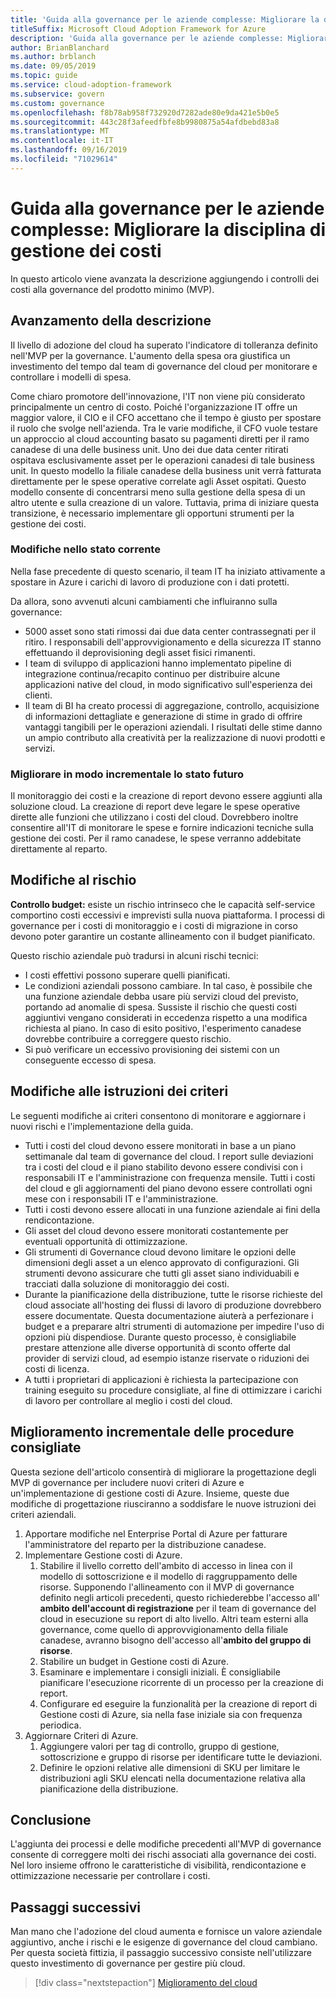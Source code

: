 ```yaml
---
title: 'Guida alla governance per le aziende complesse: Migliorare la disciplina di gestione dei costi'
titleSuffix: Microsoft Cloud Adoption Framework for Azure
description: 'Guida alla governance per le aziende complesse: Migliorare la disciplina di gestione dei costi'
author: BrianBlanchard
ms.author: brblanch
ms.date: 09/05/2019
ms.topic: guide
ms.service: cloud-adoption-framework
ms.subservice: govern
ms.custom: governance
ms.openlocfilehash: f8b78ab958f732920d7282ade80e9da421e5b0e5
ms.sourcegitcommit: 443c28f3afeedfbfe8b9980875a54afdbebd83a8
ms.translationtype: MT
ms.contentlocale: it-IT
ms.lasthandoff: 09/16/2019
ms.locfileid: "71029614"
---
```

# <a name="governance-guide-for-complex-enterprises-improve-the-cost-management-discipline"></a>Guida alla governance per le aziende complesse: Migliorare la disciplina di gestione dei costi

In questo articolo viene avanzata la descrizione aggiungendo i controlli dei costi alla governance del prodotto minimo (MVP).

## <a name="advancing-the-narrative"></a>Avanzamento della descrizione

Il livello di adozione del cloud ha superato l'indicatore di tolleranza definito nell'MVP per la governance. L'aumento della spesa ora giustifica un investimento del tempo dal team di governance del cloud per monitorare e controllare i modelli di spesa.

Come chiaro promotore dell'innovazione, l'IT non viene più considerato principalmente un centro di costo. Poiché l'organizzazione IT offre un maggior valore, il CIO e il CFO accettano che il tempo è giusto per spostare il ruolo che svolge nell'azienda. Tra le varie modifiche, il CFO vuole testare un approccio al cloud accounting basato su pagamenti diretti per il ramo canadese di una delle business unit. Uno dei due data center ritirati ospitava esclusivamente asset per le operazioni canadesi di tale business unit. In questo modello la filiale canadese della business unit verrà fatturata direttamente per le spese operative correlate agli Asset ospitati. Questo modello consente di concentrarsi meno sulla gestione della spesa di un altro utente e sulla creazione di un valore. Tuttavia, prima di iniziare questa transizione, è necessario implementare gli opportuni strumenti per la gestione dei costi.

### <a name="changes-in-the-current-state"></a>Modifiche nello stato corrente

Nella fase precedente di questo scenario, il team IT ha iniziato attivamente a spostare in Azure i carichi di lavoro di produzione con i dati protetti.

Da allora, sono avvenuti alcuni cambiamenti che influiranno sulla governance:

- 5000 asset sono stati rimossi dai due data center contrassegnati per il ritiro. I responsabili dell'approvvigionamento e della sicurezza IT stanno effettuando il deprovisioning degli asset fisici rimanenti.
- I team di sviluppo di applicazioni hanno implementato pipeline di integrazione continua/recapito continuo per distribuire alcune applicazioni native del cloud, in modo significativo sull'esperienza dei clienti.
- Il team di BI ha creato processi di aggregazione, controllo, acquisizione di informazioni dettagliate e generazione di stime in grado di offrire vantaggi tangibili per le operazioni aziendali. I risultati delle stime danno un ampio contributo alla creatività per la realizzazione di nuovi prodotti e servizi.

### <a name="incrementally-improve-the-future-state"></a>Migliorare in modo incrementale lo stato futuro

Il monitoraggio dei costi e la creazione di report devono essere aggiunti alla soluzione cloud. La creazione di report deve legare le spese operative dirette alle funzioni che utilizzano i costi del cloud. Dovrebbero inoltre consentire all'IT di monitorare le spese e fornire indicazioni tecniche sulla gestione dei costi. Per il ramo canadese, le spese verranno addebitate direttamente al reparto.

## <a name="changes-in-risk"></a>Modifiche al rischio

**Controllo budget:** esiste un rischio intrinseco che le capacità self-service comportino costi eccessivi e imprevisti sulla nuova piattaforma. I processi di governance per i costi di monitoraggio e i costi di migrazione in corso devono poter garantire un costante allineamento con il budget pianificato.

Questo rischio aziendale può tradursi in alcuni rischi tecnici:

- I costi effettivi possono superare quelli pianificati.
- Le condizioni aziendali possono cambiare. In tal caso, è possibile che una funzione aziendale debba usare più servizi cloud del previsto, portando ad anomalie di spesa. Sussiste il rischio che questi costi aggiuntivi vengano considerati in eccedenza rispetto a una modifica richiesta al piano. In caso di esito positivo, l'esperimento canadese dovrebbe contribuire a correggere questo rischio.
- Si può verificare un eccessivo provisioning dei sistemi con un conseguente eccesso di spesa.

## <a name="changes-to-the-policy-statements"></a>Modifiche alle istruzioni dei criteri

Le seguenti modifiche ai criteri consentono di monitorare e aggiornare i nuovi rischi e l'implementazione della guida.

- Tutti i costi del cloud devono essere monitorati in base a un piano settimanale dal team di governance del cloud. I report sulle deviazioni tra i costi del cloud e il piano stabilito devono essere condivisi con i responsabili IT e l'amministrazione con frequenza mensile. Tutti i costi del cloud e gli aggiornamenti del piano devono essere controllati ogni mese con i responsabili IT e l'amministrazione.
- Tutti i costi devono essere allocati in una funzione aziendale ai fini della rendicontazione.
- Gli asset del cloud devono essere monitorati costantemente per eventuali opportunità di ottimizzazione.
- Gli strumenti di Governance cloud devono limitare le opzioni delle dimensioni degli asset a un elenco approvato di configurazioni. Gli strumenti devono assicurare che tutti gli asset siano individuabili e tracciati dalla soluzione di monitoraggio dei costi.
- Durante la pianificazione della distribuzione, tutte le risorse richieste del cloud associate all'hosting dei flussi di lavoro di produzione dovrebbero essere documentate. Questa documentazione aiuterà a perfezionare i budget e a preparare altri strumenti di automazione per impedire l'uso di opzioni più dispendiose. Durante questo processo, è consigliabile prestare attenzione alle diverse opportunità di sconto offerte dal provider di servizi cloud, ad esempio istanze riservate o riduzioni dei costi di licenza.
- A tutti i proprietari di applicazioni è richiesta la partecipazione con training eseguito su procedure consigliate, al fine di ottimizzare i carichi di lavoro per controllare al meglio i costi del cloud.

## <a name="incremental-improvement-of-the-best-practices"></a>Miglioramento incrementale delle procedure consigliate

Questa sezione dell'articolo consentirà di migliorare la progettazione degli MVP di governance per includere nuovi criteri di Azure e un'implementazione di gestione costi di Azure. Insieme, queste due modifiche di progettazione riusciranno a soddisfare le nuove istruzioni dei criteri aziendali.

1. Apportare modifiche nel Enterprise Portal di Azure per fatturare l'amministratore del reparto per la distribuzione canadese.
1. Implementare Gestione costi di Azure.
    1. Stabilire il livello corretto dell'ambito di accesso in linea con il modello di sottoscrizione e il modello di raggruppamento delle risorse. Supponendo l'allineamento con il MVP di governance definito negli articoli precedenti, questo richiederebbe l'accesso all' **ambito dell'account di registrazione** per il team di governance del cloud in esecuzione su report di alto livello. Altri team esterni alla governance, come quello di approvvigionamento della filiale canadese, avranno bisogno dell'accesso all'**ambito del gruppo di risorse**.
    1. Stabilire un budget in Gestione costi di Azure.
    1. Esaminare e implementare i consigli iniziali. È consigliabile pianificare l'esecuzione ricorrente di un processo per la creazione di report.
    1. Configurare ed eseguire la funzionalità per la creazione di report di Gestione costi di Azure, sia nella fase iniziale sia con frequenza periodica.
1. Aggiornare Criteri di Azure.
    1. Aggiungere valori per tag di controllo, gruppo di gestione, sottoscrizione e gruppo di risorse per identificare tutte le deviazioni.
    1. Definire le opzioni relative alle dimensioni di SKU per limitare le distribuzioni agli SKU elencati nella documentazione relativa alla pianificazione della distribuzione.

## <a name="conclusion"></a>Conclusione

L'aggiunta dei processi e delle modifiche precedenti all'MVP di governance consente di correggere molti dei rischi associati alla governance dei costi. Nel loro insieme offrono le caratteristiche di visibilità, rendicontazione e ottimizzazione necessarie per controllare i costi.

## <a name="next-steps"></a>Passaggi successivi

Man mano che l'adozione del cloud aumenta e fornisce un valore aziendale aggiuntivo, anche i rischi e le esigenze di governance del cloud cambiano. Per questa società fittizia, il passaggio successivo consiste nell'utilizzare questo investimento di governance per gestire più cloud.

> [!div class="nextstepaction"]
> [Miglioramento del cloud](./multicloud-improvement.md)
